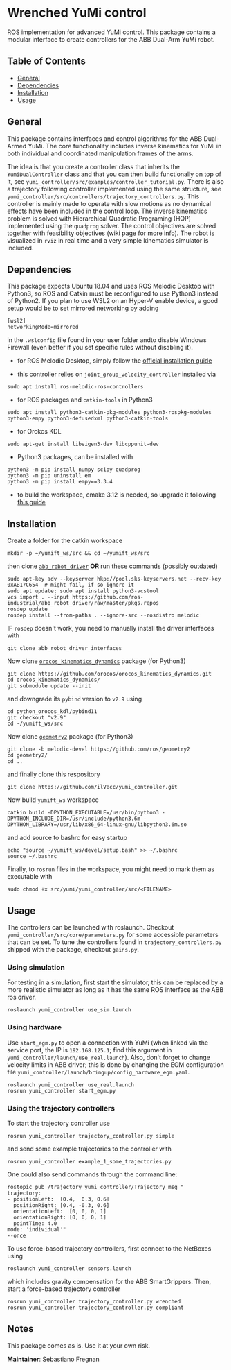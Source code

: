 # Wrenched YuMi control
ROS implementation for advanced YuMi control. 
This package contains a modular interface to create controllers for the ABB Dual-Arm YuMi robot.


## Table of Contents
* [General](#general)
* [Dependencies](#dependencies)
* [Installation](#installation)
* [Usage](#usage)


## General
<!-- For more in-depth information and comprehensive installation guide, look in the [wiki page](https://github.com/CRIS-Chalmers/yumi/wiki).  -->
This package contains interfaces and control algorithms for the ABB Dual-Armed YuMi. 
The core functionality includes inverse kinematics for YuMi in both individual and coordinated manipulation frames of the arms. 

The idea is that you create a controller class that inherits the `YumiDualController` class and that you can then build functionally on top of it, see `yumi_controller/src/examples/controller_tutorial.py`. There is also a trajectory following controller implemented using the same structure, see `yumi_controller/src/controllers/trajectory_controllers.py`. This controller is mainly made to operate with slow motions as no dynamical effects have been included in the control loop. The inverse kinematics problem is solved with Hierarchical Quadratic Programing (HQP) implemented using the `quadprog` solver. The control objectives are solved together with feasibility objectives (wiki page for more info). The robot is visualized in `rviz` in real time and a very simple kinematics simulator is included. 


## Dependencies
This package expects Ubuntu 18.04 and uses ROS Melodic Desktop with Python3, so ROS and Catkin must be reconfigured to use Python3 instead of Python2.
If you plan to use WSL2 on an Hyper-V enable device, a good setup would be to set mirrored networking by adding 
```
[wsl2]
networkingMode=mirrored
```
in the `.wslconfig` file found in your user folder andto disable Windows Firewall (even better if you set specific rules without disabling it).


* for ROS Melodic Desktop, simply follow the [official installation guide](https://wiki.ros.org/melodic/Installation/Ubuntu)

* this controller relies on `joint_group_velocity_controller` installed via
```
sudo apt install ros-melodic-ros-controllers
```

* for ROS packages and `catkin-tools` in Python3
```
sudo apt install python3-catkin-pkg-modules python3-rospkg-modules python3-empy python3-defusedxml python3-catkin-tools
```

* for Orokos KDL
```
sudo apt-get install libeigen3-dev libcppunit-dev
```

* Python3 packages, can be installed with
``` 
python3 -m pip install numpy scipy quadprog
python3 -m pip uninstall em
python3 -m pip install empy==3.3.4
```

* to build the workspace, cmake 3.12 is needed, so upgrade it following [this guide](https://askubuntu.com/questions/829310/how-to-upgrade-cmake-in-ubuntu)


## Installation
Create a folder for the catkin workspace
```
mkdir -p ~/yumift_ws/src && cd ~/yumift_ws/src
```
then clone [`abb_robot_driver`](https://github.com/ros-industrial/abb_robot_driver) __OR__ run these commands (possibly outdated)
```
sudo apt-key adv --keyserver hkp://pool.sks-keyservers.net --recv-key 0xAB17C654  # might fail, if so ignore it
sudo apt update; sudo apt install python3-vcstool
vcs import . --input https://github.com/ros-industrial/abb_robot_driver/raw/master/pkgs.repos 
rosdep update
rosdep install --from-paths . --ignore-src --rosdistro melodic
```
__IF__ `rosdep` doesn't work, you need to manually install the driver interfaces with
```
git clone abb_robot_driver_interfaces
```

Now clone [`orocos_kinematics_dynamics`](https://github.com/orocos/orocos_kinematics_dynamics) package (for Python3)
```
git clone https://github.com/orocos/orocos_kinematics_dynamics.git
cd orocos_kinematics_dynamics/
git submodule update --init
```
and downgrade its `pybind` version to `v2.9` using
```
cd python_orocos_kdl/pybind11
git checkout "v2.9"
cd ~/yumift_ws/src
```

Now clone [`geometry2`](https://github.com/ros/geometry2) package (for Python3)
```
git clone -b melodic-devel https://github.com/ros/geometry2
cd geometry2/
cd ..
```
and finally clone this respository
```
git clone https://github.com/ilVecc/yumi_controller.git
```

Now build `yumift_ws` workspace
``` 
catkin build -DPYTHON_EXECUTABLE=/usr/bin/python3 -DPYTHON_INCLUDE_DIR=/usr/include/python3.6m -DPYTHON_LIBRARY=/usr/lib/x86_64-linux-gnu/libpython3.6m.so
``` 
and add source to bashrc for easy startup
``` 
echo "source ~/yumift_ws/devel/setup.bash" >> ~/.bashrc
source ~/.bashrc
``` 

Finally, to `rosrun` files in the workspace, you might need to mark them as executable with
```
sudo chmod +x src/yumi/yumi_controller/src/<FILENAME>
```


## Usage
The controllers can be launched with roslaunch. Checkout `yumi_controller/src/core/parameters.py` for some accessible parameters that can be set. To tune the controllers found in `trajectory_controllers.py` shipped with the package, checkout `gains.py`.

### Using simulation
For testing in a simulation, first start the simulator, this can be replaced by a more realistic simulator as long as it has the same ROS interface as the ABB ros driver. 
```
roslaunch yumi_controller use_sim.launch
```

### Using hardware
Use `start_egm.py` to open a connection with YuMi (when linked via the service port, the IP is `192.168.125.1`; find this argument in `yumi_controller/launch/use_real.launch`). Also, don't forget to change velocity limits in ABB driver; this is done by changing the EGM configuration file `yumi_controller/launch/bringup/config_hardware_egm.yaml`.
```
roslaunch yumi_controller use_real.launch
rosrun yumi_controller start_egm.py
```

### Using the trajectory controllers
To start the trajectory controller use
```
rosrun yumi_controller trajectory_controller.py simple
```
and send some example trajectories to the controller with
```
rosrun yumi_controller example_1_some_trajectories.py
```
One could also send commands through the command line:
``` 
rostopic pub /trajectory yumi_controller/Trajectory_msg "
trajectory:
- positionLeft:  [0.4,  0.3, 0.6]
  positionRight: [0.4, -0.3, 0.6]
  orientationLeft:  [0, 0, 0, 1]
  orientationRight: [0, 0, 0, 1]
  pointTime: 4.0
mode: 'individual'"
--once
``` 

To use force-based trajectory controllers, first connect to the NetBoxes using
```
roslaunch yumi_controller sensors.launch
```
which includes gravity compensation for the ABB SmartGrippers.
Then, start a force-based trajectory controller
```
rosrun yumi_controller trajectory_controller.py wrenched
rosrun yumi_controller trajectory_controller.py compliant
```


<!-- ### Running the customControllerTutorial.py:
Only run this file in simulation as it only serves as a demonstration purposes i.e. build your own custom controller for your use case. Start by launching the simulation as above. The launch the base.launch, this launches the visualization and some background nodes. 
``` 
roslaunch controller base.launch 
``` 
then to start the controller run
``` 
rosrun controller customControllerTutorial.py
```  -->


## Notes

This package comes as is. Use it at your own risk.

**Maintainer**: Sebastiano Fregnan

